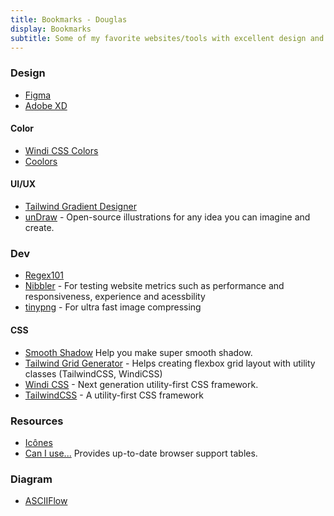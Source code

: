 ```yaml
---
title: Bookmarks - Douglas
display: Bookmarks
subtitle: Some of my favorite websites/tools with excellent design and UX that I highly recommend
---
```


### Design

- [Figma](https://www.figma.com/)
- [Adobe XD](https://www.adobe.com/br/products/xd.html)

#### Color

- [Windi CSS Colors](https://windicss.org/utilities/colors.html)
- [Coolors](https://coolors.co/)

#### UI/UX

- [Tailwind Gradient Designer](https://tailwind-gradient-designer.csspost.com/)
- [unDraw](https://undraw.co/) - Open-source illustrations for any idea you can imagine and create.

### Dev

- [Regex101](https://regex101.com/)
- [Nibbler](https://nibbler.silktide.com/) - For testing website metrics such as performance and responsiveness, experience and acessbility
- [tinypng](https://tinypng.com/) - For ultra fast image compressing
#### CSS

- [Smooth Shadow](https://shadows.brumm.af/) Help you make super smooth shadow.
- [Tailwind Grid Generator](https://tailwindgrids.com/#/) - Helps creating flexbox grid layout with utility classes (TailwindCSS, WindiCSS)
- [Windi CSS](https://windicss.org/) - Next generation utility-first CSS framework.
- [TailwindCSS](https://tailwindcss.com/) - A utility-first CSS framework

### Resources

- [Icônes](http://icones.js.org/)
- [Can I use...](https://caniuse.com/) Provides up-to-date browser support tables.

### Diagram

- [ASCIIFlow](https://asciiflow.com/)
